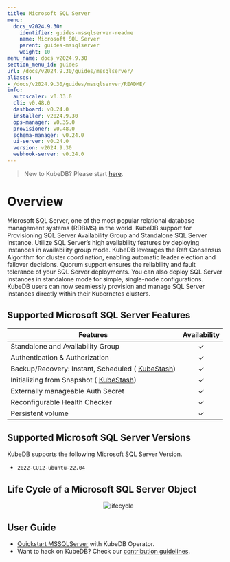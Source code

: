 ```yaml
---
title: Microsoft SQL Server
menu:
  docs_v2024.9.30:
    identifier: guides-mssqlserver-readme
    name: Microsoft SQL Server
    parent: guides-mssqlserver
    weight: 10
menu_name: docs_v2024.9.30
section_menu_id: guides
url: /docs/v2024.9.30/guides/mssqlserver/
aliases:
- /docs/v2024.9.30/guides/mssqlserver/README/
info:
  autoscaler: v0.33.0
  cli: v0.48.0
  dashboard: v0.24.0
  installer: v2024.9.30
  ops-manager: v0.35.0
  provisioner: v0.48.0
  schema-manager: v0.24.0
  ui-server: v0.24.0
  version: v2024.9.30
  webhook-server: v0.24.0
---
```


> New to KubeDB? Please start [here](/docs/v2024.9.30/README).

# Overview

Microsoft SQL Server, one of the most popular relational database management systems (RDBMS) in the world. KubeDB support for Provisioning SQL Server Availability Group and Standalone SQL Server instance. Utilize SQL Server’s high availability features by deploying instances in availability group mode. KubeDB leverages the Raft Consensus Algorithm for cluster coordination, enabling automatic leader election and failover decisions. Quorum support ensures the reliability and fault tolerance of your SQL Server deployments. You can also deploy SQL Server instances in standalone mode for simple, single-node configurations. KubeDB users can now seamlessly provision and manage SQL Server instances directly within their Kubernetes clusters.

## Supported Microsoft SQL Server Features

| Features                                                                   | Availability |
|----------------------------------------------------------------------------|:------------:|
| Standalone and Availability Group                                          |   &#10003;   |
| Authentication & Authorization                                             |   &#10003;   |
| Backup/Recovery: Instant, Scheduled ( [KubeStash](https://kubestash.com/)) |   &#10003;   |
| Initializing from Snapshot ( [KubeStash](https://kubestash.com/))          |   &#10003;   |
| Externally manageable Auth Secret                                          |   &#10003;   |
| Reconfigurable Health Checker                                              |   &#10003;   |
| Persistent volume                                                          |   &#10003;   | 


## Supported Microsoft SQL Server Versions

KubeDB supports the following Microsoft SQL Server Version.
- `2022-CU12-ubuntu-22.04`

## Life Cycle of a Microsoft SQL Server Object

<!---
ref : https://cacoo.com/diagrams/4PxSEzhFdNJRIbIb/0281B
--->

<p align="center">
  <img alt="lifecycle"  src="/docs/v2024.9.30/guides/mssqlserver/images/mssqlserver-lifecycle.png" >
</p>

## User Guide

- [Quickstart MSSQLServer](/docs/v2024.9.30/guides/mssqlserver/quickstart/quickstart) with KubeDB Operator.
- Want to hack on KubeDB? Check our [contribution guidelines](/docs/v2024.9.30/CONTRIBUTING).